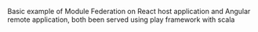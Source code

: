 Basic example of Module Federation on React host application and Angular remote application, both been served using play framework with scala
